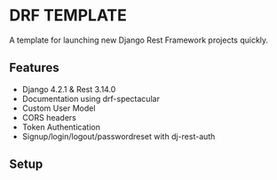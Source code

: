 # DRF TEMPLATE

A template for launching new Django Rest Framework projects quickly.

## Features

- Django 4.2.1 & Rest 3.14.0
- Documentation using drf-spectacular
- Custom User Model
- CORS headers
- Token Authentication
- Signup/login/logout/passwordreset with dj-rest-auth

## Setup